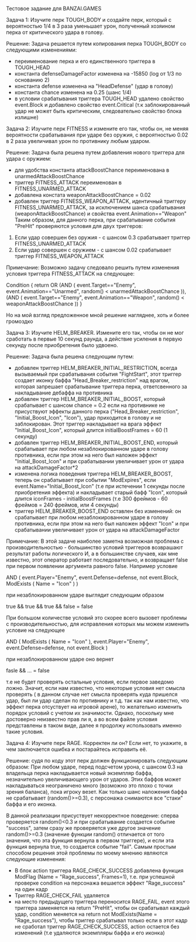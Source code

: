 Тестовое задание для BANZAI.GAMES

Задача 1:
Изучите перк TOUGH_BODY и создайте перк, который с вероятностью 
1/4 в 3 раза уменьшает урон, полученный хозяином перка от критического удара в голову.

Решение: 
Задача решается путем копирования перка TOUGH_BODY со следующими изменениями: 
- переименование перка и его единственного триггера в TOUGH_HEAD
- константа defenseDamageFactor изменена на -15850 (log от 1/3 по основанию 2)
- константа defense изменена на "HeadDefense" (удар в голову)
- константа chance изменена на 0.25 (шанс 1/4)
- в условии срабатывания триггера TOUGH_HEAD удалено свойство event.Block и добавлено свойство event.Critical (т.к заблокированный удар
не может быть критическим, следовательно свойство блока излишне)

Задача 2:
Изучите перк FITNESS и измените его так, чтобы он, не меняя вероятности срабатывания
при ударе без оружия, с вероятностью 0.02 в 2 раза увеличивал урон по противнику любым ударом.

Решение:
Задача была решена путем добавления нового триггера для удара с оружием:
- для удобства константа attackBoostChance переименована в unarmedAttackBoostChance
- триггер FITNESS_ATTACK переименован в FITNESS_UNARMED_ATTACK
- добавлена констата weaponAttackBoostChance = 0.02
- добавлен триггер FITNESS_WEAPON_ATTACK, идентичный триггеру FITNESS_UNARMED_ATTACK, за исключением шанса срабатывания (weaponAttackBoostChance) и свойства event.Animation=="Weapon"
Таким образом, для данного перка, при срабатывание события "PreHit" проверяются условия для двух триггеров:
1) Если удар совершен без оружия - с шансом 0.3 срабатывает триггер FITNESS_UNARMED_ATTACK
2) Если удар совершен с оружием - с шансом 0.02 срабатывает триггер FITNESS_WEAPON_ATTACK

Примечание:
Возможно задачу следовало решить путем изменения условия триггера FITNESS_ATTACK на следующее:

Condition
    {
      return OR (AND ( event.Target=="Enemy", event.Animation=="Unarmed", random() < unarmedAttackBoostChance )),
      (AND ( event.Target=="Enemy", event.Animation=="Weapon", random() < weaponAttackBoostChance ))
    }
    
Но на мой взгляд предложенное мной решение нагляднее, хоть и более громоздко

Задача 3:
Изучите HELM_BREAKER. Измените его так, чтобы он не мог сработать в первые
10 секунд раунда, а действие усиления в первую секунду после приобретения было
удвоено.

Решение:
Задача была решена следующим путем:
- добавлен триггер HELM_BREAKER_INITIAL_RESTRICTION, всегда вызываемый при срабатывания события "FightStart", этот триггер создает иконку баффа "Head_Breaker_restriction" над врагом, которая запрешает срабатывание триггера перка, ответсвенного за накладывание дебаффа на противника
- добавлен триггер HELM_BREAKER_INITIAL_BOOST, который срабатывает с шансом chance = 0.2 если на противнике не присуствуют эффекты данного перка ("Head_Breaker_restriction", "Initial_Boost_Icon", "Icon"), удар приходится в голову и не заблокирован. Этот триггер накладывает на врага эффект "Initial_Boost_Icon", который длится initialBoostFrames = 60 (1 секунду)
- добавлен триггер HELM_BREAKER_INITIAL_BOOST_END, который срабатывает при любом незаблокированном ударе в голову противника, если при этом на него был наложен эффект "Initial_Boost_Icon" и при срабатывании увеличивает урон от удара на attackDamageFactor*2
- изменена логика поведения триггера HELM_BREAKER_BOOST, теперь он срабатывает при событии "ModExpires", если event.Name="Initial_Boost_Icon" (т.е при истечении 1 секунды после приобретения эффекта) и накладывает старый бафф "Icon", который длится iconFrames - initialBoostFrames (т.е 300 фреймов - 60 фреймов = 240 фреймов, или 4 секунды)
- триггер HELM_BREAKER_BOOST_END оставлен без изменений: он срабатывает при любом незаблокированном ударе в голову противника, если при этом на него был наложен эффект "Icon" и при срабатывании увеличивает урон от удара на attackDamageFactor

Примечание: 
В этой задаче наиболее заметна возможная проблема с производительностью - большинство условий триггеров возврашают результат работы логического И, а в большинстве случаев, как мне известно, этот оператор работает последовательно, и возвращает false при первом появлении аргумента равного false. Например условие

AND ( event.Player="Enemy", event.Defense=defense, not event.Block, ModExists ( Name = "Icon" ) )

при незаблокированном ударе выглядит следующим образом

true && true && true && false = false

При большом количестве условий это скорее всего вызовет проблемы с производительностью, для исправления которых мы можем изменить условие на следующее

AND ( ModExists ( Name = "Icon" ), event.Player="Enemy", event.Defense=defense, not event.Block )

при незаблокированном ударе оно вернет

fasle && ... = false

т.е не будет проверять остальные условия, если первое заведомо ложно.
Значит, если нам известно, что некоторые условия нет смысла проверять ( в данном случае нет смысла проверять куда пришелся удар, был ли удар сделан по противнику и т.д. так как нам известно, что эффект перка отсуствует на игровой арене), то желательно изменить порядок условий с учетом их значимости. Однако, поскольку мне достоверно неизвестно прав ли я, а во всем файле условия представлены в таком виде, далее я продолжу использовать именно такие условия.


Задача 4:
Изучите перк RAGE. Корректен ли он? Если нет, то укажите, в чем заключается ошибка и постарайтесь исправить её.

Решение:
судя по коду этот перк должен функционировать следующим образом:
При любом ударе, перед подсчетом урона, с шансом 0.3 на владельца перка накладывается новый экземпляр баффа, незначительно увеличивающего урон от ударов. Этих баффов может накладываться неограничено много (возможно это плохо с точки зрения баланса), пока игроку везет. Как только шанс наложения баффа не срабатывает (random()>=0.3), с персонажа снимаются все "стаки" баффа и его иконка.

В данной реализации присуствует некорректное поведение: сперва проверяется random()<0.3 и при срабатывание создается событие "success",
затем сразу же проверяется уже другое значение random()>=0.3 (значение функции random() отличается от того значения, что эта функция вернула в первом триггере), и если эта функция вернула true, то создается событие "fail".
Самым простым способом решения этой проблемы по моему мнению являются следующие изменения:
- В блок action триггера RAGE_CHECK_SUCCESS добавлена функция ModFlag (Name = "Rage_success", Frames=1), т.е. при успешной проверке condition на персонажа вешается эффект "Rage_success" на один кадр
- Триггер RAGE_CHECK_FAIL удаляется
- на место предыдущего триггера переносится RAGE_FAIL, event этого триггера заменяется на return "PreHit", чтобы он срабатывал каждый удар, condition меняется на return not ModExists(Name = "Rage_success"), чтобы триггер срабатывал только если в этот кадр не сработал триггер RAGE_CHECK_SUCCESS, action остается без изменений (т.е удаляются экземпляры баффа и его иконка)
